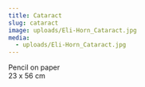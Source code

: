 ```yaml
---
title: Cataract
slug: cataract
image: uploads/Eli-Horn_Cataract.jpg
media:
  - uploads/Eli-Horn_Cataract.jpg
---
```


Pencil on paper  
23 x 56 cm
